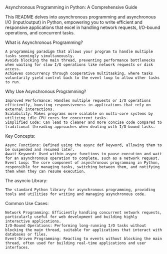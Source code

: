 Asynchronous Programming in Python: A Comprehensive Guide

This README delves into asynchronous programming and asynchronous I/O (input/output) in Python, empowering you to write efficient and responsive applications that excel in handling network requests, I/O-bound operations, and concurrent tasks.

What is Asynchronous Programming?

    A programming paradigm that allows your program to handle multiple tasks seemingly simultaneously.
    Avoids blocking the main thread, preventing performance bottlenecks when waiting for slow I/O operations like network requests or disk access.
    Achieves concurrency through cooperative multitasking, where tasks voluntarily yield control back to the event loop to allow other tasks to run.

Why Use Asynchronous Programming?

    Improved Performance: Handles multiple requests or I/O operations efficiently, boosting responsiveness in applications that rely on external interactions.
    Scalability: Makes programs more scalable on multi-core systems by utilizing idle CPU cores for concurrent tasks.
    Simplified Code: Can lead to cleaner and more concise code compared to traditional threading approaches when dealing with I/O-bound tasks.

Key Concepts:

    Async Functions: Defined using the async def keyword, allowing them to be suspended and resumed later.
    Await Keyword: Used within async functions to pause execution and wait for an asynchronous operation to complete, such as a network request.
    Event Loop: The core component of asynchronous programming in Python, responsible for managing tasks, switching between them, and notifying them when they can resume execution.

The asyncio Library:

    The standard Python library for asynchronous programming, providing tools and utilities for writing and managing asynchronous code.

Common Use Cases:

    Network Programming: Efficiently handling concurrent network requests, particularly useful for web development and building highly interactive applications.
    I/O-Bound Operations: Performing long-running I/O tasks without blocking the main thread, suitable for applications that interact with databases or files.
    Event-Driven Programming: Reacting to events without blocking the main thread, often used for building real-time applications and user interfaces.
